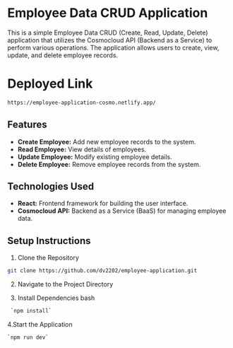 # Employee Data CRUD Application 

This is a simple Employee Data CRUD (Create, Read, Update, Delete) application that utilizes the Cosmocloud API (Backend as a Service) to perform various operations. The application allows users to create, view, update, and delete employee records.
# Deployed Link 
```bash
https://employee-application-cosmo.netlify.app/
```
## Features

- **Create Employee:** Add new employee records to the system.
- **Read Employee:** View details of employees.
- **Update Employee:** Modify existing employee details.
- **Delete Employee:** Remove employee records from the system.

## Technologies Used

- **React:** Frontend framework for building the user interface.
- **Cosmocloud API:** Backend as a Service (BaaS) for managing employee data.

## Setup Instructions

1. Clone the Repository

```bash 
git clone https://github.com/dv2202/employee-application.git
```

2. Navigate to the Project Directory

3. Install Dependencies
bash
```bash
 `npm install`
```


4.Start the Application

```bash 
`npm run dev`
```

